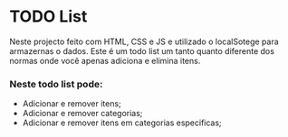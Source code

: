 # TODO List

Neste projecto feito com HTML, CSS e JS e utilizado o localSotege para armazernas o dados.
Este é um todo list um tanto quanto diferente dos normas onde você apenas adiciona e elimina itens.
### Neste todo list pode:
<ul>
  <li>Adicionar e remover itens;</li>
  <li>Adicionar e remover categorias;</li>
  <li>Adicionar e remover itens em categorias especificas;</li>
 </ul>
  
